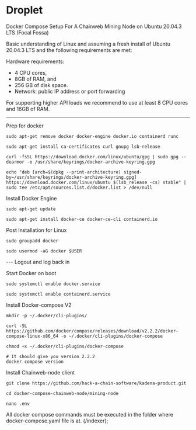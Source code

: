 Droplet
=====

Docker Compose Setup For A Chainweb Mining Node on Ubuntu 20.04.3 LTS (Focal Fossa)

Basic understanding of Linux and assuming a fresh install of Ubuntu 20.04.3 LTS and the following requirements are met:

Hardware requirements:

* 4 CPU cores,
* 8GB of RAM, and
* 256 GB of disk space.
* Network: public IP address or port forwarding

For supporting higher API loads we recommend to use at least 8 CPU cores and
16GB of RAM.

-----------------------------------------------------------------------------------

Prep for docker

```
sudo apt-get remove docker docker-engine docker.io containerd runc

sudo apt-get install ca-certificates curl gnupg lsb-release

curl -fsSL https://download.docker.com/linux/ubuntu/gpg | sudo gpg --dearmor -o /usr/share/keyrings/docker-archive-keyring.gpg

echo "deb [arch=$(dpkg --print-architecture) signed-by=/usr/share/keyrings/docker-archive-keyring.gpg] https://download.docker.com/linux/ubuntu $(lsb_release -cs) stable" | sudo tee /etc/apt/sources.list.d/docker.list > /dev/null
```

Install Docker Engine

```
sudo apt-get update

sudo apt-get install docker-ce docker-ce-cli containerd.io
```

Post Installation for Linux

```
sudo groupadd docker

sudo usermod -aG docker $USER
```

--- Logout and log back in

Start Docker on boot

```
sudo systemctl enable docker.service

sudo systemctl enable containerd.service
```

Install Docker-compose V2

```
mkdir -p ~/.docker/cli-plugins/

curl -SL https://github.com/docker/compose/releases/download/v2.2.2/docker-compose-linux-x86_64 -o ~/.docker/cli-plugins/docker-compose

chmod +x ~/.docker/cli-plugins/docker-compose

# It should give you version 2.2.2
docker compose version
```

Install Chainweb-node client

```
git clone https://github.com/hack-a-chain-software/kadena-product.git

cd docker-compose-chainweb-node/mining-node

nano .env
```

All docker compose commands must be executed in the folder where docker-compose.yaml file is at. (/indexer);

